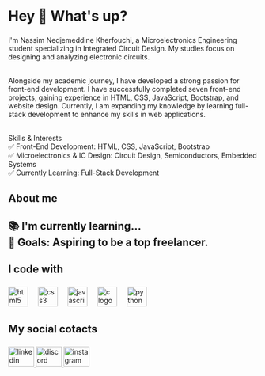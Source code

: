 <h1 align="left">Hey 👋 What's up?</h1>

###

<p align="left">I'm Nassim Nedjemeddine Kherfouchi, a Microelectronics Engineering student specializing in Integrated Circuit Design. My studies focus on designing and analyzing electronic circuits.

<br>Alongside my academic journey, I have developed a strong passion for front-end development. I have successfully completed seven front-end projects, gaining experience in HTML, CSS, JavaScript, Bootstrap, and website design. Currently, I am expanding my knowledge by learning full-stack development to enhance my skills in web applications.

<br>Skills & Interests
<br>✅ Front-End Development: HTML, CSS, JavaScript, Bootstrap
<br>✅ Microelectronics & IC Design: Circuit Design, Semiconductors, Embedded Systems
<br>✅ Currently Learning: Full-Stack Development</p>

###

<h2 align="left">About me</h2>

###

<h2 align="left">📚 I'm currently learning...<br>🎯 Goals: Aspiring to be a top freelancer.</h2>

###

<h2 align="left">I code with</h2>

###

<div align="left">
  <img src="https://cdn.jsdelivr.net/gh/devicons/devicon/icons/html5/html5-original.svg" height="40" alt="html5 logo"  />
  <img width="12" />
  <img src="https://cdn.jsdelivr.net/gh/devicons/devicon/icons/css3/css3-original.svg" height="40" alt="css3 logo"  />
  <img width="12" />
  <img src="https://cdn.jsdelivr.net/gh/devicons/devicon/icons/javascript/javascript-original.svg" height="40" alt="javascript logo"  />
  <img width="12" />
  <img src="https://cdn.jsdelivr.net/gh/devicons/devicon/icons/c/c-original.svg" height="40" alt="c logo"  />
  <img width="12" />
  <img src="https://cdn.jsdelivr.net/gh/devicons/devicon/icons/python/python-original.svg" height="40" alt="python logo"  />
</div>

###

<h2 align="left">My social cotacts</h2>

###

<div align="left">
  <a href="https://www.linkedin.com/in/k-n-n-7792a013b/" target="_blank">
    <img src="https://raw.githubusercontent.com/maurodesouza/profile-readme-generator/master/src/assets/icons/social/linkedin/default.svg" width="52" height="40" alt="linkedin logo"  />
  </a>
  <a href="https://discordapp.com/users/nassim255" target="_blank">
    <img src="https://raw.githubusercontent.com/maurodesouza/profile-readme-generator/master/src/assets/icons/social/discord/default.svg" width="52" height="40" alt="discord logo"  />
  </a>
  <a href="https://www.instagram.com/simou__255" target="_blank">
    <img src="https://raw.githubusercontent.com/maurodesouza/profile-readme-generator/master/src/assets/icons/social/instagram/default.svg" width="52" height="40" alt="instagram logo"  />
  </a>
</div>

###
